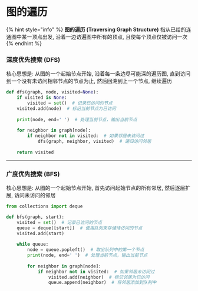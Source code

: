 # 图的遍历

{% hint style="info" %}
**图的遍历 (Traversing Graph Structure)** 指从已给的连通图中某一顶点出发, 沿着一边访遍图中所有的顶点, 且使每个顶点仅被访问一次
{% endhint %}

### 深度优先搜索 (DFS)

核心思想是: 从图的一个起始节点开始, 沿着每一条边尽可能深的遍历图, 直到访问到一个没有未访问相邻节点的节点为止, 然后回溯到上一个节点, 继续遍历

```python
def dfs(graph, node, visited=None):
    if visited is None:
        visited = set()  # 记录已访问的节点
    visited.add(node)  # 标记当前节点为已访问
    
    print(node, end=' ')  # 处理当前节点，输出当前节点
    
    for neighbor in graph[node]:
        if neighbor not in visited:  # 如果邻居未访问过
            dfs(graph, neighbor, visited)  # 递归访问邻居
    
    return visited
```

***

### 广度优先搜索 (BFS)

核心思想是: 从图的一个起始节点开始, 首先访问起始节点的所有邻居, 然后逐层扩展, 访问未访问的邻居

```python
from collections import deque

def bfs(graph, start):
    visited = set()  # 记录已访问的节点
    queue = deque([start])  # 使用队列来存储待访问的节点
    visited.add(start)
    
    while queue:
        node = queue.popleft()  # 取出队列中的第一个节点
        print(node, end=' ')  # 处理当前节点，输出当前节点
        
        for neighbor in graph[node]:
            if neighbor not in visited:  # 如果邻居未访问过
                visited.add(neighbor)  # 标记邻居为已访问
                queue.append(neighbor)  # 将邻居添加到队列中
```
